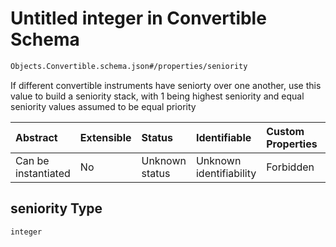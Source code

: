 # Untitled integer in Convertible Schema

```txt
Objects.Convertible.schema.json#/properties/seniority
```

If different convertible instruments have seniorty over one another, use this value to build a seniority stack, with 1 being highest seniority and equal seniority values assumed to be equal priority

| Abstract            | Extensible | Status         | Identifiable            | Custom Properties | Additional Properties | Access Restrictions | Defined In                                                                            |
| :------------------ | :--------- | :------------- | :---------------------- | :---------------- | :-------------------- | :------------------ | :------------------------------------------------------------------------------------ |
| Can be instantiated | No         | Unknown status | Unknown identifiability | Forbidden         | Allowed               | none                | [Convertible.schema.json*](../objects/Convertible.schema.json "open original schema") |

## seniority Type

`integer`
